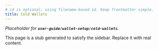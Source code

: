 ```yaml
---
# id is optional; using filename-based id. Keep frontmatter simple.
title: Cold Wallets
---
```


_Placeholder for **`user-guide/wallet-setup/cold-wallets`**._

This page is a stub generated to satisfy the sidebar.
Replace it with real content.
